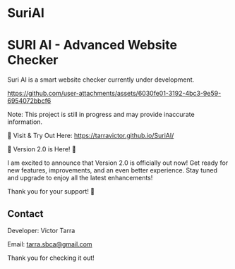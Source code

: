 # SuriAI

SURI AI - Advanced Website Checker
==================================

Suri AI is a smart website checker currently under development.


https://github.com/user-attachments/assets/6030fe01-3192-4bc3-9e59-6954072bbcf6


Note: This project is still in progress and may provide inaccurate information.

🔗 Visit & Try Out Here: https://tarravictor.github.io/SuriAI/

🚀 Version 2.0 is Here! 🚀

I am excited to announce that Version 2.0 is officially out now! Get ready for new features, improvements, and an even better experience. Stay tuned and upgrade to enjoy all the latest enhancements!

Thank you for your support! 🎉


Contact
--------------------------------------
Developer: Victor Tarra

Email: tarra.sbca@gmail.com

Thank you for checking it out!
